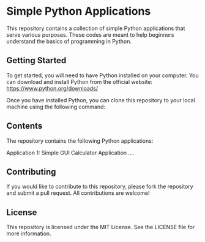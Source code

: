 # Simple Python Applications

This repository contains a collection of simple Python applications that serve various purposes. These codes are meant to help beginners understand the basics of programming in Python.

## Getting Started
To get started, you will need to have Python installed on your computer. You can download and install Python from the official website: https://www.python.org/downloads/

Once you have installed Python, you can clone this repository to your local machine using the following command:

## Contents
The repository contains the following Python applications:

Application 1: Simple GUI Calculator
Application ....

## Contributing
If you would like to contribute to this repository, please fork the repository and submit a pull request. All contributions are welcome!

## License
This repository is licensed under the MIT License. See the LICENSE file for more information.